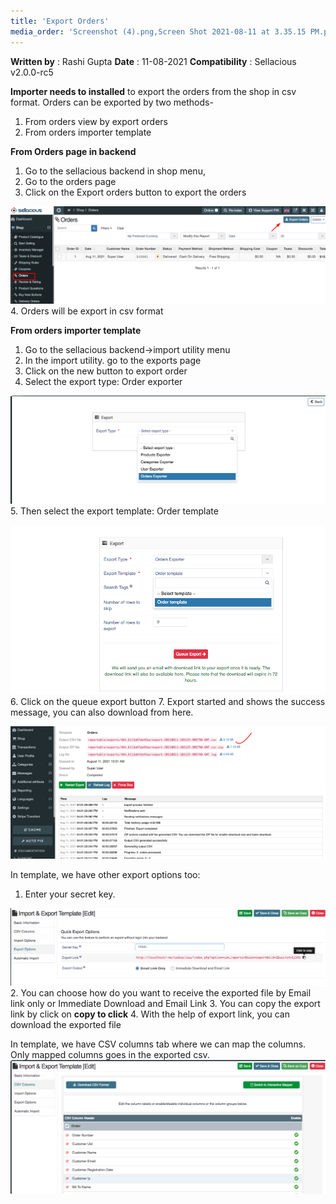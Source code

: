 ```yaml
---
title: 'Export Orders'
media_order: 'Screenshot (4).png,Screen Shot 2021-08-11 at 3.35.15 PM.png,Screen Shot 2021-08-11 at 3.35.29 PM.png,Screen Shot 2021-08-11 at 3.35.39 PM.png,Screenshot 2021-08-11 at 4.02.19 PM.png,Screen Shot 2021-08-11 at 4.10.58 PM.png'
---
```


**Written by** : Rashi Gupta
**Date** : 11-08-2021
**Compatibility** : Sellacious v2.0.0-rc5

**Importer needs to installed** to export the orders from the shop in csv format. Orders can be exported by two methods-

1. From orders view by export orders
2. From orders importer template

**From Orders page in backend**
1. Go to the sellacious backend in shop menu,
2. Go to the orders page
3. Click on the Export orders button to export the orders

![Screenshot%20%284%29](Screenshot%20%284%29.png "Screenshot%20%284%29")
4. Orders will be export in csv format

**From orders importer template**
1. Go to the sellacious backend->import utility menu
2. In the import utility. go to the exports page
3. Click on the new button to export order
4. Select the export type: Order exporter

![Screen%20Shot%202021-08-11%20at%203.35.15%20PM](Screen%20Shot%202021-08-11%20at%203.35.15%20PM.png "Screen%20Shot%202021-08-11%20at%203.35.15%20PM")
5. Then select the export template: Order template

![Screen%20Shot%202021-08-11%20at%203.35.29%20PM](Screen%20Shot%202021-08-11%20at%203.35.29%20PM.png "Screen%20Shot%202021-08-11%20at%203.35.29%20PM")
6. Click on the queue export button
7. Export started and shows the success message, you can also download from here.

![Screenshot%202021-08-11%20at%204.02.19%20PM](Screenshot%202021-08-11%20at%204.02.19%20PM.png "Screenshot%202021-08-11%20at%204.02.19%20PM")

In template, we have other export options too:
1. Enter your secret key.

 ![Screen%20Shot%202021-08-11%20at%204.10.58%20PM](Screen%20Shot%202021-08-11%20at%204.10.58%20PM.png "Screen%20Shot%202021-08-11%20at%204.10.58%20PM")
 2. You can choose how do you want to receive the exported file by Email link only or Immediate Download and Email Link
 3. You can copy the export link by click on **copy to click**
 4. With the help of export link, you can download the exported file

In template, we have CSV columns tab where we can map the columns. Only mapped columns goes in the exported csv.
![Screen%20Shot%202021-08-11%20at%204.47.09%20PM](Screen%20Shot%202021-08-11%20at%204.47.09%20PM.png "Screen%20Shot%202021-08-11%20at%204.47.09%20PM")